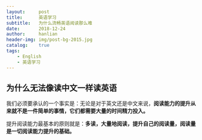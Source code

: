 ```yaml
---
layout:     post
title:      英语学习
subtitle:   为什么流畅英语阅读那么难
date:       2018-12-24
author:     hanlian
header-img: img/post-bg-2015.jpg
catalog:	true
tags:
    - English
    - 英语学习
---
```


## 为什么无法像读中文一样读英语

我们必须要承认的一个事实是：无论是对于英文还是中文来说，**阅读能力的提升从来就不是一件简单的事情，它们都需要大量的时间精力投入。**

提升阅读能力最基本的原则就是：**多读，大量地阅读，提升自己的阅读量，阅读量是一切阅读能力提升的基础。**